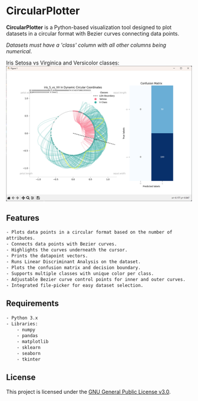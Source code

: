 # CircularPlotter

**CircularPlotter** is a Python-based visualization tool designed to plot datasets in a circular format with Bezier curves connecting data points.

*Datasets must have a 'class' column with all other columns being numerical*.

Iris Setosa vs Virginica and Versicolor classes:
![Example of Iris dataset plot and highlight](ex1.png)

## Features

    - Plots data points in a circular format based on the number of attributes.
    - Connects data points with Bezier curves.
    - Highlights the curves underneath the cursor.
    - Prints the datapoint vectors.
    - Runs Linear Discriminant Analysis on the dataset.
    - Plots the confusion matrix and decision boundary.
    - Supports multiple classes with unique color per class.
    - Adjustable Bezier curve control points for inner and outer curves.
    - Integrated file-picker for easy dataset selection.

## Requirements

    - Python 3.x
    - Libraries:
        - numpy
        - pandas
        - matplotlib
        - sklearn
        - seaborn
        - tkinter

## License

This project is licensed under the [GNU General Public License v3.0](https://www.gnu.org/licenses/gpl-3.0.en.html).
